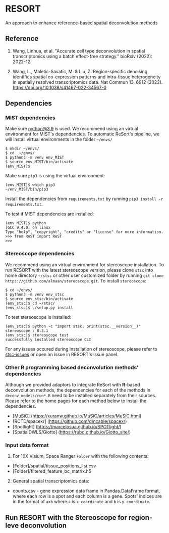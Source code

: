 # RESORT
An approach to enhance reference-based spatial deconvolution methods

## Reference

1. Wang, Linhua, et al. "Accurate cell type deconvolution in spatial transcriptomics using a batch effect-free strategy." bioRxiv (2022): 2022-12.

2. Wang, L., Maletic-Savatic, M. & Liu, Z. Region-specific denoising identifies spatial co-expression patterns and intra-tissue heterogeneity in spatially resolved transcriptomics data. Nat Commun 13, 6912 (2022). https://doi.org/10.1038/s41467-022-34567-0

## Dependencies

### MIST dependencies

Make sure python@3.9 is used. We recommend using an virtual environment for MIST's dependencies.
To automatic ReSort's pipeline, we will install virtual environments in the folder `~/envs/`

```console
$ mkdir ~/envs/
$ cd  ~/envs/
$ python3 -m venv env_MIST
$ source env_MIST/bin/activate
(env_MIST)$
```

Make sure `pip3` is using the virtual environment:
```console
(env_MIST)$ which pip3
~/env_MIST/bin/pip3
```

Install the dependencies from `requirements.txt` by running `pip3 install -r requirements.txt`.

To test if MIST dependencies are installed:

```console
(env_MIST)$ python
[GCC 9.4.0] on linux
Type "help", "copyright", "credits" or "license" for more information.
>>> from ReST import ReST
>>>
```

### Stereoscope dependencies

We recommend using an virtual environment for stereoscope installation. To run RESORT with the latest stereoscope version, please clone `stsc` into home directory `~/stsc` or other user customized folder by running `git clone https://github.com/almaan/stereoscope.git`. To install `stereoscope`:

```console
$ cd ~/envs/
$ python3 -m venv env_stsc
$ source env_stsc/bin/activate
(env_stsc)$ cd ~/stsc/
(env_stsc)$ ./setup.py install
```

To test stereoscope is installed: 

```console
(env_stsc)$ python -c "import stsc; print(stsc.__version__)"
stereoscope : 0.3.1
(env_stsc)$ stereoscope test
successfully installed stereoscope CLI
```

For any issues occured during installation of stereoscope, please refer to [stsc-issues](https://github.com/almaan/stereoscope/issues) or open an issue in RESORT's issue panel.


### Other R programming based deconvolution methods' dependencies

Although we provided adaptors to integrate ReSort with **R**-based deconvolution methods, the dependencies for each of the methods in `deconv_models/run*.R` need to be installed separately from their sources. Please refer to the home pages for each method below to install the dependencies.

* [MuSiC] (https://xuranw.github.io/MuSiC/articles/MuSiC.html)
* [RCTD/spacexr] (https://github.com/dmcable/spacexr)
* [Spotlight] (https://marcelosua.github.io/SPOTlight/)
* [SpatialDWLS/Giotto] (https://rubd.github.io/Giotto_site/)

### Input data format
1. For 10X Visium, Space Ranger `Folder` with the following contents:
  - [Folder]/spatial/tissue_positions_list.csv
  - [Folder]/filtered_feature_bc_matrix.h5
2. General spatial transcriptomics data:
  - counts.csv - gene expression data frame in Pandas.DataFrame format, where each row is a spot and each column is a gene. Spots' indices are in the format of `axb` where `a` is `x coordinate` and `b` is `y coordinate`.

## Run RESORT with the Stereoscope for region-leve deconvolution
